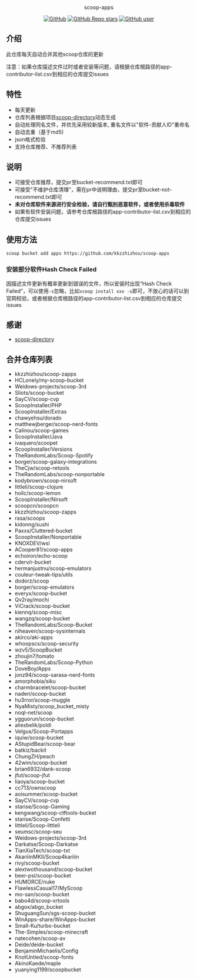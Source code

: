 <p align="center">
  scoop-apps
</p>
<p align="center">
  <a href="https://github.com/kkzzhizhou/scoop-apps"><img alt="GitHub" src="https://img.shields.io/badge/Readme--Style-standard--repository-brightgreen?style=flat-square&color=f83500"/></a>
  <a href="https://github.com/kkzzhizhou/scoop-apps"><img alt="GitHub Repo stars" src="https://img.shields.io/github/stars/kkzzhizhou/scoop-apps?style=flat-square"/></a>
  <a href="https://github.com/kkzzhizhou"><img alt="GitHub user" src="https://img.shields.io/badge/author-kkzzhizhou-brightgreen?style=flat-square"/></a>
</p>


## 介绍

此仓库每天自动合并其他scoop仓库的更新

注意：如果仓库描述文件过时或者安装等问题，请根据仓库根路径的app-contributor-list.csv到相应的仓库提交issues

## 特性

- 每天更新
- 仓库列表根据项目[scoop-directory](https://github.com/rasa/scoop-directory)动态生成
- 自动处理同名文件，并优先采用较新版本, 重名文件以"软件-贡献人ID"重命名
- 自动去重（基于md5)
- json格式检验
- 支持仓库推荐、不推荐列表

## 说明

- 可接受仓库推荐，提交pr至bucket-recommend.txt即可
- 可接受"不维护仓库清理”，需在pr中说明理由，提交pr至bucket-not-recommend.txt即可
- **未对仓库软件来源进行安全检验，请自行甄别恶意软件，或者使用杀毒软件**
- 如果有软件安装问题，请参考仓库根路径的app-contributor-list.csv到相应的仓库提交issues

## 使用方法

```
scoop bucket add apps https://github.com/kkzzhizhou/scoop-apps
```

### 安装部分软件Hash Check Failed



因描述文件更新有概率更新到错误的文件，所以安装时出现“Hash Check Failed”，可以使用`-s`忽略，比如`scoop install xxx -s`即可，不放心的话可以到官网校验，或者根据仓库根路径的app-contributor-list.csv到相应的仓库提交issues

## 感谢

- [scoop-directory](https://github.com/rasa/scoop-directory)

## 合并仓库列表

- kkzzhizhou/scoop-zapps
- HCLonely/my-scoop-bucket
- Weidows-projects/scoop-3rd
- Sliots/scoop-bucket
- SayCV/scoop-cvp
- ScoopInstaller/PHP
- ScoopInstaller/Extras
- chawyehsu/dorado
- matthewjberger/scoop-nerd-fonts
- Calinou/scoop-games
- ScoopInstaller/Java
- ivaquero/scoopet
- ScoopInstaller/Versions
- TheRandomLabs/Scoop-Spotify
- borger/scoop-galaxy-integrations
- TheCjw/scoop-retools
- TheRandomLabs/scoop-nonportable
- kodybrown/scoop-nirsoft
- littleli/scoop-clojure
- hoilc/scoop-lemon
- ScoopInstaller/Nirsoft
- scoopcn/scoopcn
- kkzzhizhou/scoop-zapps
- rasa/scoops
- kidonng/sushi
- Paxxs/Cluttered-bucket
- ScoopInstaller/Nonportable
- KNOXDEV/wsl
- ACooper81/scoop-apps
- echoiron/echo-scoop
- cderv/r-bucket
- hermanjustnu/scoop-emulators
- couleur-tweak-tips/utils
- dodorz/scoop
- borger/scoop-emulators
- everyx/scoop-bucket
- Qv2ray/mochi
- ViCrack/scoop-bucket
- kiennq/scoop-misc
- wangzq/scoop-bucket
- TheRandomLabs/Scoop-Bucket
- niheaven/scoop-sysinternals
- akirco/aki-apps
- whoopscs/scoop-security
- wzv5/ScoopBucket
- zhoujin7/tomato
- TheRandomLabs/Scoop-Python
- DoveBoy/Apps
- jonz94/scoop-sarasa-nerd-fonts
- amorphobia/siku
- charmbracelet/scoop-bucket
- naderi/scoop-bucket
- hu3rror/scoop-muggle
- NyaMisty/scoop_bucket_misty
- noql-net/scoop
- ygguorun/scoop-bucket
- aliesbelik/poldi
- Velgus/Scoop-Portapps
- iquiw/scoop-bucket
- AStupidBear/scoop-bear
- batkiz/backit
- ChungZH/peach
- 42wim/scoop-bucket
- brian6932/dank-scoop
- jfut/scoop-jfut
- liaoya/scoop-bucket
- cc713/ownscoop
- aoisummer/scoop-bucket
- SayCV/scoop-cvp
- starise/Scoop-Gaming
- kengwang/scoop-ctftools-bucket
- starise/Scoop-Confetti
- littleli/Scoop-littleli
- seumsc/scoop-seu
- Weidows-projects/scoop-3rd
- Darkatse/Scoop-Darkatse
- TianXiaTech/scoop-txt
- AkariiinMKII/Scoop4kariiin
- rivy/scoop-bucket
- alextwothousand/scoop-bucket
- beer-psi/scoop-bucket
- HUMORCE/nuke
- FlawlessCasual17/MyScoop
- mo-san/scoop-bucket
- babo4d/scoop-xrtools
- abgox/abgo_bucket
- ShuguangSun/sgs-scoop-bucket
- WinApps-share/WinApps-bucket
- Small-Ku/turbo-bucket
- The-Simples/scoop-minecraft
- natecohen/scoop-av
- Deide/deide-bucket
- BenjaminMichaelis/Config
- KnotUntied/scoop-fonts
- AkinoKaede/maple
- yuanying1199/scoopbucket

